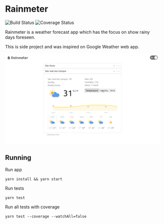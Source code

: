 # Rainmeter
![Build Status](https://travis-ci.com/diegowendel/rainmeter.svg?branch=master)
![Coverage Status](https://coveralls.io/repos/github/diegowendel/rainmeter/badge.svg?branch=master)

Rainmeter is a weather forecast app which has the focus on show rainy days foreseen.

This is side project and was inspired on Google Weather web app.

<p align="center">
  <img src="docs/chart.gif" />
</p>

## Running

Run app
```
yarn install && yarn start
```

Run tests

```
yarn test
```

Run all tests with coverage

```
yarn test --coverage --watchAll=false
```
